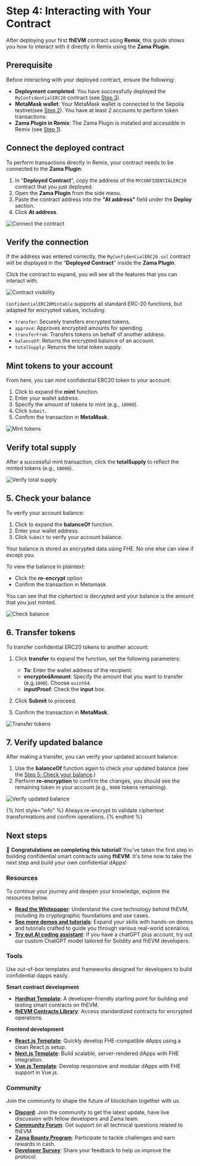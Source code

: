 # Step 4: Interacting with Your Contract

After deploying your first **fhEVM** contract using **Remix**, this guide shows you how to interact with it directly in Remix using the **Zama Plugin**.

## Prerequisite

Before interacting with your deployed contract, ensure the following:

- **Deployment completed**: You have successfully deployed the `MyConfidentialERC20` contract (see [Step 3](./deploying_cerc20.md)).
- **MetaMask wallet**: Your MetaMask wallet is connected to the Sepolia testnet(see [Step 2](./connect_wallet.md)). You have at least 2 accounts to perform token transactions.
- **Zama Plugin in Remix**: The Zama Plugin is installed and accessible in Remix (see [Step 1](./remix.md)).

## Connect the deployed contract

To perform transactions directly in Remix, your contract needs to be connected to the **Zama Plugin**:

1. In "**Deployed Contract**", copy the address of the `MYCONFIDENTIALERC20` contract that you just deployed.
2. Open the **Zama Plugin** from the side menu.
3. Paste the contract address into the **"At address"** field under the **Deploy** section.
4. Click **At address**.

![Connect the contract](https://colony-recorder.s3.amazonaws.com/files/2025-01-16/3adc23b0-4914-40fd-97b7-2f251b905e8b/stack_animation.webp)

## Verify the connection

If the address was entered correctly, the `MyConfidentialERC20.sol` contract will be displayed in the "**Deployed Contract**" inside the **Zama Plugin**.

Click the contract to expand, you will see all the features that you can interact with.

![Contract visibility](https://ajeuwbhvhr.cloudimg.io/colony-recorder.s3.amazonaws.com/files/2025-01-16/1adf1fef-d2f0-432c-85b2-8a0dcdd9f38c/ascreenshot.jpeg)

`ConfidentialERC20Mintable` supports all standard ERC-20 functions, but adapted for encrypted values, including:

- `transfer`: Securely transfers encrypted tokens.
- `approve`: Approves encrypted amounts for spending.
- `transferFrom`: Transfers tokens on behalf of another address.
- `balanceOf`: Returns the encrypted balance of an account.
- `totalSupply`: Returns the total token supply.

## Mint tokens to your account

From here, you can mint confidential ERC20 token to your account:

1. Click to expand the **mint** function.
2. Enter your wallet address.
3. Specify the amount of tokens to mint (e.g., `10000`).
4. Click `Submit`.
5. Confirm the transaction in **MetaMask**.

![Mint tokens](https://colony-recorder.s3.amazonaws.com/files/2025-01-16/16476b39-2740-48ad-bcb8-7780035656e4/stack_animation.webp)

## Verify total supply

After a successful mint transaction, click the **totalSupply** to reflect the minted tokens (e.g., `10000`).

![Verify total supply](https://colony-recorder.s3.amazonaws.com/files/2025-01-16/7487004f-40bd-4455-9f00-f484da918a8f/stack_animation.webp)

## 5. Check your balance

To verify your account balance:

1. Click to expand the **balanceOf** function.
2. Enter your wallet address.
3. Click `Submit` to verify your account balance.

Your balance is stored as encrypted data using FHE. No one else can view if except you.

To view the balance in plaintext:

- Click the **re-encrypt** option
- Confirm the transaction in Metamask

You can see that the ciphertext is decrypted and your balance is the amount that you just minted.

![Check balance](https://colony-recorder.s3.amazonaws.com/files/2025-01-16/999cd003-f088-449c-978a-9ed1b158e00e/stack_animation.webp)

## 6. Transfer tokens

To transfer confidential ERC20 tokens to another account:

1. Click **transfer** to expand the function, set the following parameters:

   - **To**: Enter the wallet address of the recipient.
   - **encryptedAmount**: Specify the amount that you want to transfer (e.g.`1000`). Choose `euint64`.
   - **inputProof**: Check the **input** box.

2. Click **Submit** to proceed.
3. Confirm the transaction in **MetaMask**.

![Transfer tokens](https://colony-recorder.s3.amazonaws.com/files/2025-01-16/de6141a7-4e85-4bb0-a5fd-9cc0e44807c1/stack_animation.webp)

## 7. Verify updated balance

After making a transfer, you can verify your updated account balance:

1. Use the **balanceOf** function again to check your updated balance (see the [Step 5: Check your balance](#5-check-your-balance).)
2. Perform **re-encryption** to confirm the changes, you should see the remaining token in your account.(e.g., `9000` tokens remaining).

![Verify updated balance](https://colony-recorder.s3.amazonaws.com/files/2025-01-17/41be5952-5036-41ed-b0c6-be78b3490275/stack_animation.webp)

{% hint style="info" %} Always re-encrypt to validate ciphertext transformations and confirm operations. {% endhint %}

## Next steps

🎉 **Congratulations on completing this tutorial!** You’ve taken the first step in building confidential smart contracts using **fhEVM**. It's time now to take the next step and build your own confidential dApps!

### Resources

To continue your journey and deepen your knowledge, explore the resources below.

- **[Read the Whitepaper](https://github.com/zama-ai/fhevm/blob/main/fhevm-whitepaper-v2.pdf)**: Understand the core technology behind fhEVM, including its cryptographic foundations and use cases.
- **[See more demos and tutorials](<(../../tutorials/see-all-tutorials.md)>)**: Expand your skills with hands-on demos and tutorials crafted to guide you through various real-world scenarios.
- [**Try out AI coding assistant**](https://chatgpt.com/g/g-67518aee3c708191b9f08d077a7d6fa1-zama-solidity-developer): If you have a chatGPT plus account, try out our custom ChatGPT model tailored for Solidity and fhEVM developers.

### Tools

Use out-of-box templates and frameworks designed for developers to build confidential dapps easily.

**Smart contract development**

- [**Hardhat Template**](https://github.com/zama-ai/fhevm-hardhat-template): A developer-friendly starting point for building and testing smart contracts on fhEVM.
- [**fhEVM Contracts Library**](https://github.com/zama-ai/fhevm-contracts): Access standardized contracts for encrypted operations.

**Frontend development**

- [**React.js Template**](https://github.com/zama-ai/fhevm-react-template): Quickly develop FHE-compatible dApps using a clean React.js setup.
- [**Next.js Template**](https://github.com/zama-ai/fhevm-next-template): Build scalable, server-rendered dApps with FHE integration.
- [**Vue.js Template**](https://github.com/zama-ai/fhevm-vue-template): Develop responsive and modular dApps with FHE support in Vue.js.

### Community

Join the community to shape the future of blockchain together with us.

- [**Discord**](https://discord.gg/zama-ai): Join the community to get the latest update, have live discussion with fellow developers and Zama team.
- [**Community Forum**](https://community.zama.ai/): Get support on all technical questions related to fhEVM
- [**Zama Bounty Program**](https://github.com/zama-ai/bounty-program): Participate to tackle challenges and earn rewards in cash.
- [**Developer Survey**](https://zama.ai/survey): Share your feedback to help us improve the protocol.
